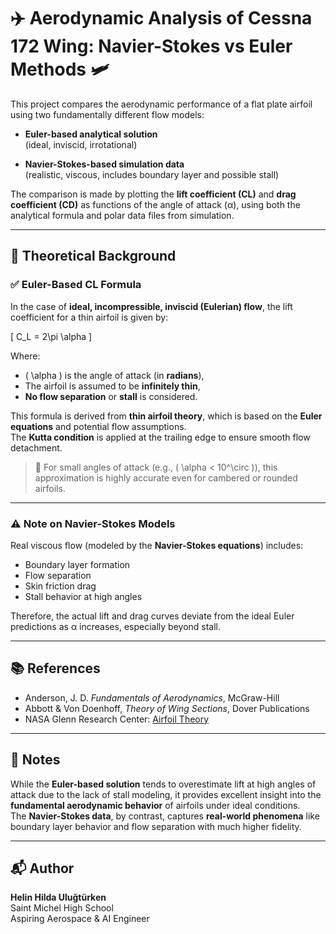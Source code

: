 # ✈️ Aerodynamic Analysis of Cessna 172 Wing: Navier-Stokes vs Euler Methods 🛩️

This project compares the aerodynamic performance of a flat plate airfoil using two fundamentally different flow models:

- **Euler-based analytical solution**  
  (ideal, inviscid, irrotational)

- **Navier-Stokes-based simulation data**  
  (realistic, viscous, includes boundary layer and possible stall)

The comparison is made by plotting the **lift coefficient (CL)** and **drag coefficient (CD)** as functions of the angle of attack (α), using both the analytical formula and polar data files from simulation.

---

## 📐 Theoretical Background

### ✅ Euler-Based CL Formula

In the case of **ideal, incompressible, inviscid (Eulerian) flow**, the lift coefficient for a thin airfoil is given by:

\[
C_L = 2\pi \alpha
\]

Where:
- \( \alpha \) is the angle of attack (in **radians**),
- The airfoil is assumed to be **infinitely thin**,
- **No flow separation** or **stall** is considered.

This formula is derived from **thin airfoil theory**, which is based on the **Euler equations** and potential flow assumptions.  
The **Kutta condition** is applied at the trailing edge to ensure smooth flow detachment.

> 🔎 For small angles of attack (e.g., \( \alpha < 10^\circ \)), this approximation is highly accurate even for cambered or rounded airfoils.

---

### ⚠️ Note on Navier-Stokes Models

Real viscous flow (modeled by the **Navier-Stokes equations**) includes:
- Boundary layer formation
- Flow separation
- Skin friction drag
- Stall behavior at high angles

Therefore, the actual lift and drag curves deviate from the ideal Euler predictions as α increases, especially beyond stall.

---

## 📚 References

- Anderson, J. D. *Fundamentals of Aerodynamics*, McGraw-Hill  
- Abbott & Von Doenhoff, *Theory of Wing Sections*, Dover Publications  
- NASA Glenn Research Center: [Airfoil Theory](https://www.grc.nasa.gov/www/k-12/airplane/foil2.html)

---

## 🧠 Notes

While the **Euler-based solution** tends to overestimate lift at high angles of attack due to the lack of stall modeling, it provides excellent insight into the **fundamental aerodynamic behavior** of airfoils under ideal conditions.  
The **Navier-Stokes data**, by contrast, captures **real-world phenomena** like boundary layer behavior and flow separation with much higher fidelity.

---

## 📬 Author

**Helin Hilda Uluğtürken**  
Saint Michel High School  
Aspiring Aerospace & AI Engineer
